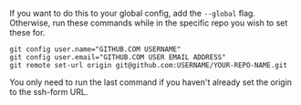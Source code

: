 If you want to do this to your global config, add the `--global` flag. Otherwise, run these commands while in the specific repo you wish to set these for.

```
git config user.name="GITHUB.COM USERNAME"
git config user.email="GITHUB.COM USER EMAIL ADDRESS"
git remote set-url origin git@github.com:USERNAME/YOUR-REPO-NAME.git
```

You only need to run the last command if you haven't already set the origin to the ssh-form URL.
